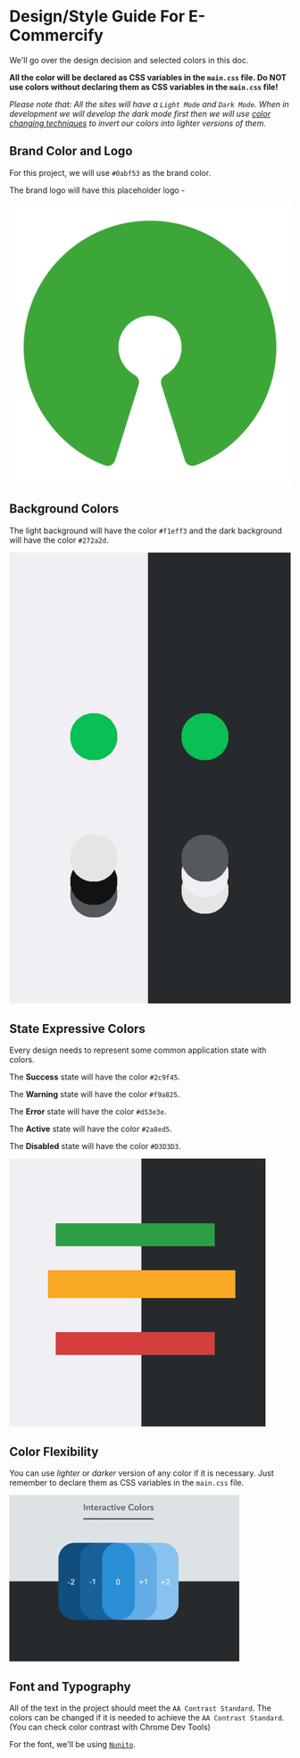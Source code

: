 # Design/Style Guide For E-Commercify

We'll go over the design decision and selected colors in this doc.

**All the color will be declared as CSS variables in the `main.css` file. Do NOT use colors without declaring them as CSS variables in the `main.css` file!**

_Please note that: All the sites will have a `Light Mode` and `Dark Mode`. When in development we will develop the dark mode first then we will use [color changing techniques](https://medium.com/@mwichary/dark-theme-in-a-day-3518dde2955a) to invert our colors into lighter versions of them._

## Brand Color and Logo

For this project, we will use `#0abf53` as the brand color.

The brand logo will have this placeholder logo -

![PNG - Brand Logo](DOC_IMG/brand.png)

## Background Colors

The light background will have the color `#f1eff3` and the dark background will have the color `#272a2d`.

![PNG - Background Colors](DOC_IMG/brand-and-background-colors.png)

## State Expressive Colors

Every design needs to represent some common application state with colors.

The **Success** state will have the color `#2c9f45`.

The **Warning** state will have the color `#f9a825`.

The **Error** state will have the color `#d53e3e`.

The **Active** state will have the color `#2a8ed5`.

The **Disabled** state will have the color `#D3D3D3`.

![PNG - State Expressive Colors](DOC_IMG/meaning-color.png)

## Color Flexibility

You can use _lighter_ or _darker_ version of any color if it is necessary. Just remember to declare them as CSS variables in the `main.css` file.

![PNG - Different shades of active color](DOC_IMG/active-colors.png)

## Font and Typography

All of the text in the project should meet the `AA Contrast Standard`. The colors can be changed if it is needed to achieve the `AA Contrast Standard`. (You can check color contrast with Chrome Dev Tools)

For the font, we'll be using [`Nunito`](https://fonts.google.com/specimen/Nunito).
